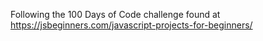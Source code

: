 Following the 100 Days of Code challenge found at https://jsbeginners.com/javascript-projects-for-beginners/
